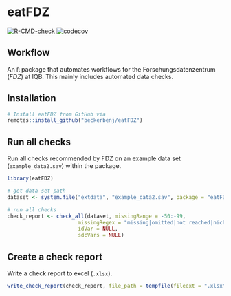 # eatFDZ

<!-- badges: start -->
[![R-CMD-check](https://github.com/beckerbenj/eatFDZ/workflows/R-CMD-check/badge.svg)](https://github.com/beckerbenj/eatFDZ/actions)
[![codecov](https://codecov.io/github/beckerbenj/eatFDZ/branch/master/graphs/badge.svg)](https://codecov.io/github/beckerbenj/eatFDZ)
<!-- badges: end -->

## Workflow

An `R` package that automates workflows for the Forschungsdatenzentrum (*FDZ*) at IQB. 
This mainly includes automated data checks.


## Installation

```R
# Install eatFDZ from GitHub via
remotes::install_github("beckerbenj/eatFDZ")
```

## Run all checks 

Run all checks recommended by FDZ on an example data set (`example_data2.sav`) within the package.

```R
library(eatFDZ)

# get data set path
dataset <- system.file("extdata", "example_data2.sav", package = "eatFDZ")

# run all checks
check_report <- check_all(dataset, missingRange = -50:-99,
                       missingRegex = "missing|omitted|not reached|nicht beantwortet|ausgelassen",
                       idVar = NULL,
                       sdcVars = NULL)
```

## Create a check report

Write a check report to excel (`.xlsx`).

```R
write_check_report(check_report, file_path = tempfile(fileext = ".xlsx"))
```
